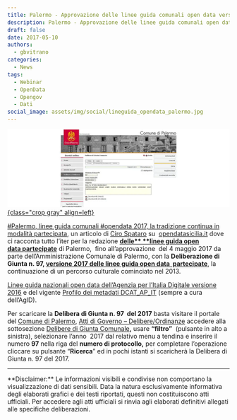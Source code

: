 ```yaml
---
title: Palermo - Approvazione delle linee guida comunali open data versione 2017 partecipate
description: Palermo - Approvazione delle linee guida comunali open data versione 2017 partecipate
draft: false
date: 2017-05-10
authors:
  - gbvitrano
categories:
  - News
tags:
  - Webinar
  - OpenData
  - Opengov
  - Dati
social_image: assets/img/social/lineguida_opendata_palermo.jpg  
--- 
```

<style>
.md-typeset code { background-color: #fff0;}  
.md-typeset pre>code { background-color: #fff0;}  
</style>
[![linee-guida](lineguida_opendata_palermo.webp "Palermo - Approvazione delle linee guida comunali open data versione 2017 partecipate" ){class="crop gray" align=left}](index.md)

[#Palermo, linee guida comunali #opendata 2017, la tradizione continua in modalità partecipata](http://opendatasicilia.it/2017/05/09/palermo-linee-guida-comunali-opendata-2017-la-tradizione-continua-in-modalita-partecipata/), un articolo di [Ciro Spataro](https://twitter.com/cirospat) su  [opendatasicilia.it](http://opendatasicilia.it//) dove ci racconta tutto l’iter per la redazione **[delle** **linee guida open data partecipate](https://docs.google.com/document/d/1GNpfBB-kuUihzoTQmg7fgfloRIdph1tDQE7lx8lKZSo/edit)** di Palermo,  fino all’approvazione  del 4 maggio 2017 da parte dell’Amministrazione Comunale di Palermo, con la **Deliberazione di Giunta n. 97, [versione 2017 delle linee guida open data  partecipate](https://docs.google.com/document/d/1GNpfBB-kuUihzoTQmg7fgfloRIdph1tDQE7lx8lKZSo/edit)**, la continuazione di un percorso culturale cominciato nel 2013.<!-- more -->

[Linee guida nazionali open data dell’Agenzia per l’Italia Digitale versione 2016](http://www.dati.gov.it/sites/default/files/LG2016_0.pdf) e del vigente [Profilo dei metadati DCAT\_AP\_IT](http://www.dati.gov.it/content/dcat-ap-it-v10-profilo-italiano-dcat-ap-0) (sempre a cura dell’AgID).

Per scaricare la **Delibera di Giunta n. 97  del 2017** basta visitare il portale del [Comune di Palermo](https://www.comune.palermo.it/), [Atti di Governo – Delibere/Ordinanze](https://servizionline.comune.palermo.it/portcitt/jsp/home.jsp?modo=info&info=servizi.jsp&ARECOD=60&SERCOD=-1&sportello=portcitt) accedere alla sottosezione [Delibere di Giunta Comunale](https://servizionline.comune.palermo.it/portcitt/jsp/home.jsp?modo=tabella)**,** usare **“filtro”**  (pulsante in alto a sinistra), selezionare l’anno  2017 dal relativo menu a tendina e inserire il numero **97** nella riga del **numero di protocollo,** per completare l’operazione cliccare su pulsante “**Ricerca**” ed in pochi istanti si scaricherà la Delibera di Giunta n. 97 del 2017.

<hr>
**Disclaimer:** Le informazioni visibili e condivise non comportano la visualizzazione di dati sensibili. Data la natura esclusivamente informativa degli elaborati grafici e dei testi riportati, questi non costituiscono atti ufficiali. Per accedere agli atti ufficiali si rinvia agli elaborati definitivi allegati alle specifiche deliberazioni.